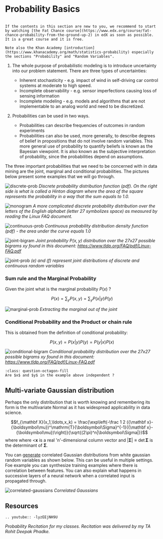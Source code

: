 # Probability Basics

```{warning}

If the contents in this section are new to you, we recommend to start by watching [the Fat Chance course](https://www.edx.org/course/fat-chance-probability-from-the-ground-up-2) in edX as soon as possible. It is a great course and it is free. 

Note also the Khan Academy [introduction](https://www.khanacademy.org/math/statistics-probability) especially the sections "Probability" and "Random Variables".  
```

1. The whole purpose of probabilistic modeling is to introduce uncertainty into our problem statement. There are three types of uncertainties:

    * Inherent stochasticity - e.g. impact of wind in self-driving car control systems at moderate to high speed. 
    * Incomplete observability - e.g. sensor imperfections causing loss of sensing information
    * Incomplete modeling - e.g. models and algorithms that are not implementable to an analog world and need to be discretized.

2. Probabilities can be used in two ways.

    * Probabilities can describe frequencies of outcomes in random experiments
    * Probabilities can also be used, more generally, to describe degrees of belief in propositions that do not involve random variables. This more general use of probability to quantify beliefs is known as the Bayesian viewpoint. It is also known as the subjective interpretation of probability, since the probabilities depend on assumptions.

The three important probabilities that we need to be concerned with in data mining are the joint, marginal and conditional probabilities. The pictures below present some examples that we will go through.

![discrete-prob](images/discrete-prob.png)
*Discrete probability distribution function (pdf). On the right side is what is called a Hinton diagram where the area of the square represents the probability in a way that the sum equals to 1.0.*

![monogram](images/figure21.png)
*A more complicated discrete probability distribution over the letters of the English alphabet (letter 27 symbolizes space) as measured by reading the Linux FAQ document.*

![continuous-prob](images/continuous-prob.png)
*Continuous probability distribution density function (pdf) - the area under the curve equals  1.0*


![joint-bigram](images/figure2.2.png)
*Joint probability $P(x,y)$ distribution over the 27x27 possible bigrams $xy$ found in this document: https://www.tldp.org/FAQ/pdf/Linux-FAQ.pdf*

![joint-prob](images/joint-prob.png)
*(e) and (f) represent joint distributions of discrete and continuous random variables*


### Sum rule and the Marginal Probability

Given the joint what is the marginal probability $P(x)$ ?

$$P(x)   = \sum_y P(x,y) = \sum_y P(x | y)P(y)$$

![marginal-prob](images/marginal-prob.png)
*Extracting the marginal out of the joint*

### Conditional Probability and the Product or chain rule

This is obtained from the definition of conditional probability:

$$P(x,y) = P(x | y)P(y) = P(y | x)P(x)$$

![conditional-bigram](images/conditional-bigrams.png)
*Conditional probability distribution over the 27x27 possible bigrams $xy$ found in this document: https://www.tldp.org/FAQ/pdf/Linux-FAQ.pdf*

```{admonition} Question
:class: question-octagon-fill
Are $x$ and $y$ in the example above independent ?
```

## Multi-variate Gaussian distribution

Perhaps the only distribution that is worth knowing and remembering its form is the multivariate Normal as it has widespread applicability in data science. 

$$f_{\mathbf X}(x_1,\ldots,x_k) = \frac{\exp\left(-\frac 1 2 ({\mathbf x}-{\boldsymbol\mu})^\mathrm{T}{\boldsymbol\Sigma}^{-1}({\mathbf x}-{\boldsymbol\mu})\right)}{\sqrt{(2\pi)^n|\boldsymbol\Sigma|}}$$
where where <${\mathbf x}$ is a real 'n'-dimensional column vector and $|\boldsymbol\Sigma|\equiv \operatorname{det}\boldsymbol\Sigma$ is the determinant of $\boldsymbol\Sigma$. 

You can [generate](http://hosting.astro.cornell.edu/~cordes/A6523/GeneratingCorrelatedRandomVariables.pdf) correlated Gaussian distributions from white gaussian random variables as shown below.  This can be useful in multiple settings. Foe example you can synthesize training examples where there is correlation between features. You can also explain what happens in successive layers of a neural network when a correlated input is propagated through. 

![correlated-gaussians](images/correlated-gaussians.png)
_Correlated Gaussians_



## Resources

```{eval-rst}
.. youtube:: -lyzEEjNH9U
```
_Probability Recitation for my classes. Recitation was delivered by my TA Rohit Deepak Phadke._


